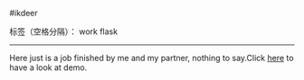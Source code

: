 #ikdeer

标签（空格分隔）： work flask


----------
Here just is a job finished by me and my partner, nothing to say.Click [here][1] to have a look at demo.



  [1]: http://www.ikdeer.com
